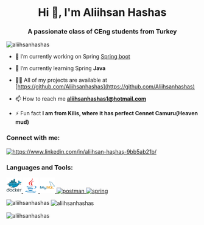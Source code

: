 <h1 align="center">Hi 👋, I'm Aliihsan Hashas</h1>
<h3 align="center">A passionate class of CEng students from Turkey</h3>

<p align="left"> <img src="https://komarev.com/ghpvc/?username=aliihsanhashas&label=Profile%20views&color=0e75b6&style=flat" alt="aliihsanhashas" /> </p>

- 🔭 I’m currently working on Spring [Spring boot](https://github.com/Aliihsanhashas/studentApplication)

- 🌱 I’m currently learning Spring **Java**

- 👨‍💻 All of my projects are available at [https://github.com/Aliihsanhashas](https://github.com/Aliihsanhashas)

- 📫 How to reach me **aliihsanhashas1@hotmail.com**

- ⚡ Fun fact **I am from Kilis, where it has perfect Cennet Camuru(Heaven mud)**

<h3 align="left">Connect with me:</h3>
<p align="left">
<a href="https://linkedin.com/in/https://www.linkedin.com/in/aliihsan-haşhaş-9bb5ab21b/" target="blank"><img align="center" src="https://raw.githubusercontent.com/rahuldkjain/github-profile-readme-generator/master/src/images/icons/Social/linked-in-alt.svg" alt="https://www.linkedin.com/in/aliihsan-haşhaş-9bb5ab21b/" height="30" width="40" /></a>
</p>

<h3 align="left">Languages and Tools:</h3>
<p align="left"> <a href="https://www.docker.com/" target="_blank" rel="noreferrer"> <img src="https://raw.githubusercontent.com/devicons/devicon/master/icons/docker/docker-original-wordmark.svg" alt="docker" width="40" height="40"/> </a> <a href="https://www.java.com" target="_blank" rel="noreferrer"> <img src="https://raw.githubusercontent.com/devicons/devicon/master/icons/java/java-original.svg" alt="java" width="40" height="40"/> </a> <a href="https://www.mysql.com/" target="_blank" rel="noreferrer"> <img src="https://raw.githubusercontent.com/devicons/devicon/master/icons/mysql/mysql-original-wordmark.svg" alt="mysql" width="40" height="40"/> </a> <a href="https://postman.com" target="_blank" rel="noreferrer"> <img src="https://www.vectorlogo.zone/logos/getpostman/getpostman-icon.svg" alt="postman" width="40" height="40"/> </a> <a href="https://spring.io/" target="_blank" rel="noreferrer"> <img src="https://www.vectorlogo.zone/logos/springio/springio-icon.svg" alt="spring" width="40" height="40"/> </a> </p>

<p><img align="left" src="https://github-readme-stats.vercel.app/api/top-langs?username=aliihsanhashas&show_icons=true&locale=en&layout=compact" alt="aliihsanhashas" /></p>

<p>&nbsp;<img align="center" src="https://github-readme-stats.vercel.app/api?username=aliihsanhashas&show_icons=true&locale=en" alt="aliihsanhashas" /></p>

<p><img align="center" src="https://github-readme-streak-stats.herokuapp.com/?user=aliihsanhashas&" alt="aliihsanhashas" /></p>

